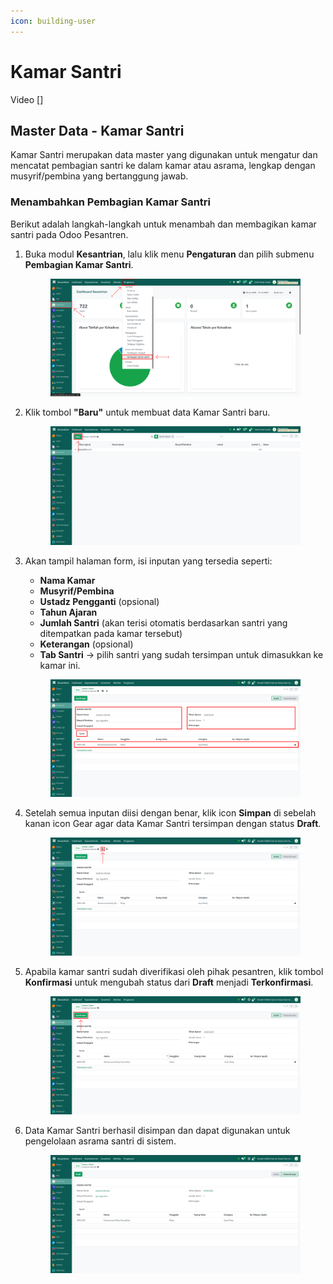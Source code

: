 ```yaml
---
icon: building-user
---
```


# Kamar Santri

Video \[]

## Master Data - Kamar Santri

Kamar Santri merupakan data master yang digunakan untuk mengatur dan mencatat pembagian santri ke dalam kamar atau asrama, lengkap dengan musyrif/pembina yang bertanggung jawab.

### Menambahkan Pembagian Kamar Santri

Berikut adalah langkah-langkah untuk menambah dan membagikan kamar santri pada Odoo Pesantren.

1.  Buka modul **Kesantrian**, lalu klik menu **Pengaturan** dan pilih submenu **Pembagian Kamar Santri**.

    <figure><img src="../../.gitbook/assets/images-192.png" alt=""><figcaption></figcaption></figure>


2.  Klik tombol **"Baru"** untuk membuat data Kamar Santri baru.

    <figure><img src="../../.gitbook/assets/images-193.png" alt=""><figcaption></figcaption></figure>


3.  Akan tampil halaman form, isi inputan yang tersedia seperti:

    * **Nama Kamar**
    * **Musyrif/Pembina**
    * **Ustadz Pengganti** (opsional)
    * **Tahun Ajaran**
    * **Jumlah Santri** (akan terisi otomatis berdasarkan santri yang ditempatkan pada kamar tersebut)
    * **Keterangan** (opsional)
    * **Tab Santri** → pilih santri yang sudah tersimpan untuk dimasukkan ke kamar ini.

    <figure><img src="../../.gitbook/assets/images-194.png" alt=""><figcaption></figcaption></figure>


4.  Setelah semua inputan diisi dengan benar, klik icon **Simpan** di sebelah kanan icon Gear agar data Kamar Santri tersimpan dengan status **Draft**.

    <figure><img src="../../.gitbook/assets/images-195.png" alt=""><figcaption></figcaption></figure>


5.  Apabila kamar santri sudah diverifikasi oleh pihak pesantren, klik tombol **Konfirmasi** untuk mengubah status dari **Draft** menjadi **Terkonfirmasi**.

    <figure><img src="../../.gitbook/assets/images-196.png" alt=""><figcaption></figcaption></figure>


6.  Data Kamar Santri berhasil disimpan dan dapat digunakan untuk pengelolaan asrama santri di sistem.

    <figure><img src="../../.gitbook/assets/images-197.png" alt=""><figcaption></figcaption></figure>
